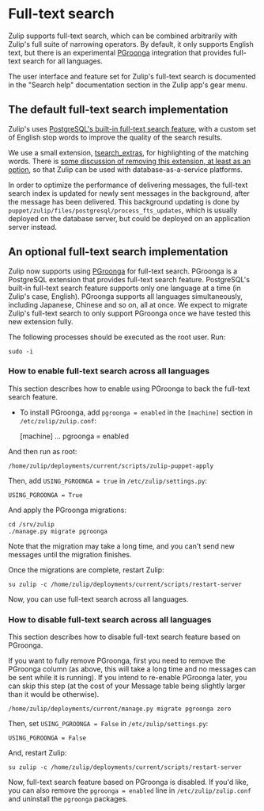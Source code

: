 # Full-text search

Zulip supports full-text search, which can be combined arbitrarily
with Zulip's full suite of narrowing operators.  By default, it only
supports English text, but there is an experimental
[PGroonga](http://pgroonga.github.io/) integration that provides
full-text search for all languages.

The user interface and feature set for Zulip's full-text search is
documented in the "Search help" documentation section in the Zulip
app's gear menu.

## The default full-text search implementation

Zulip's uses [PostgreSQL's built-in full-text search
feature](http://www.postgresql.org/docs/current/static/textsearch.html),
with a custom set of English stop words to improve the quality of the
search results.

We use a small extension,
[tsearch_extras](https://github.com/zulip/tsearch_extras), for
highlighting of the matching words.  There is [some discussion of
removing this extension, at least as an
option](https://github.com/zulip/zulip/issues/467), so that Zulip can
be used with database-as-a-service platforms.

In order to optimize the performance of delivering messages, the
full-text search index is updated for newly sent messages in the
background, after the message has been delivered.  This background
updating is done by
`puppet/zulip/files/postgresql/process_fts_updates`, which is usually
deployed on the database server, but could be deployed on an
application server instead.

## An optional full-text search implementation

Zulip now supports using [PGroonga](http://pgroonga.github.io/) for
full-text search. PGroonga is a PostgreSQL extension that provides
full-text search feature. PostgreSQL's built-in full-text search
feature supports only one language at a time (in Zulip's case,
English).  PGroonga supports all languages simultaneously, including
Japanese, Chinese and so on, all at once.  We expect to migrate
Zulip's full-text search to only support PGroonga once we have tested
this new extension fully.

The following processes should be executed as the root user. Run:

    sudo -i

### How to enable full-text search across all languages

This section describes how to enable using PGroonga to back the
full-text search feature.

* To install PGroonga, add `pgroonga = enabled` in the `[machine]`
section in `/etc/zulip/zulip.conf`:

    [machine]
    ...
    pgroonga = enabled

And then run as root:

    /home/zulip/deployments/current/scripts/zulip-puppet-apply

Then, add `USING_PGROONGA = true` in `/etc/zulip/settings.py`:

    USING_PGROONGA = True

And apply the PGroonga migrations:

    cd /srv/zulip
    ./manage.py migrate pgroonga

Note that the migration may take a long time, and you can't send new
messages until the migration finishes.

Once the migrations are complete, restart Zulip:

    su zulip -c /home/zulip/deployments/current/scripts/restart-server

Now, you can use full-text search across all languages.

### How to disable full-text search across all languages

This section describes how to disable full-text search feature based
on PGroonga.

If you want to fully remove PGroonga, first you need to remove the
PGroonga column (as above, this will take a long time and no messages
can be sent while it is running).  If you intend to re-enable PGroonga
later, you can skip this step (at the cost of your Message table being
slightly larger than it would be otherwise).

    /home/zulip/deployments/current/manage.py migrate pgroonga zero

Then, set `USING_PGROONGA = False` in `/etc/zulip/settings.py`:

    USING_PGROONGA = False

And, restart Zulip:

    su zulip -c /home/zulip/deployments/current/scripts/restart-server

Now, full-text search feature based on PGroonga is disabled.  If you'd
like, you can also remove the `pgroonga = enabled` line in
`/etc/zulip/zulip.conf` and uninstall the `pgroonga` packages.
